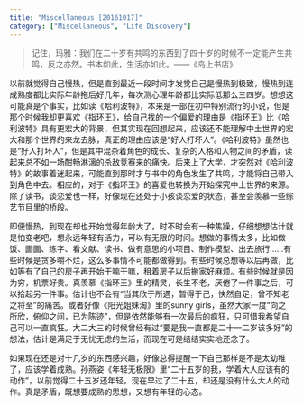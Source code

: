 ```yaml
---
title: "Miscellaneous [20161017]"
category: ["Miscellaneous", "Life Discovery"]
---
```


>记住，玛雅：我们在二十岁有共鸣的东西到了四十岁的时候不一定能产生共鸣，反之亦然。书本如此，生活亦如此。——《岛上书店》

以前就觉得自己慢热，但是直到最近一段时间才发觉自己是慢热到极致，慢热到连成熟度都比实际年龄拖后好几年，每次测心理年龄都比实际低那么三四岁。想想这可能真是个事实，比如读《哈利波特》，本来是一部在初中特别流行的小说，但是那个时候我却更喜欢《指环王》，给自己找的一个偏爱的理由是《指环王》比《哈利波特》具有更宏大的背景，但其实现在回想起来，应该还不能理解中土世界的宏大和那个世界的来龙去脉，真正的理由应该是“好人打坏人”。《哈利波特》虽然也是“好人打坏人”，但是其中混杂着角色的成长、复杂的人格和人物之间的矛盾，读起来总不如一场酣畅淋漓的杀敌竞赛来的痛快。后来上了大学，才突然对《哈利波特》的故事着迷起来，可能直到那时才与书中的角色发生了共鸣，才能将自己带入到角色中去。相应的，对于《指环王》的喜爱也转换为开始探究中土世界的来源。除了读书，谈恋爱也一样，好像现在还处于小孩谈恋爱的状态，甚至会羡慕一些综艺节目里的桥段。

即便慢热，到现在却也开始觉得年龄大了，时不时会有一种焦躁，仔细想想估计就是怕变老吧，想永远年轻有活力，可以有无限的时间。想做的事情太多，比如做饭、画画、练字、看文献、读书、做有意思的小项目、制作模型、出去旅行……有些时候是贪多嚼不烂，这么多事情不可能都做得到。有些时候总想等以后再做，比如等有了自己的房子再开始干嘛干嘛，租着房子以后搬家好麻烦。有些时候就是因为穷，机票好贵。真羡慕《指环王》里的精灵，长生不老，厌倦了一件事之后，可以拾起另一件事。估计也不会有“当其欣于所遇，暂得于己，快然自足，曾不知老之将至”的痛苦。或者好像《阳光姐妹淘》里的sunny girls，虽然大家一度“向之所欣，俯仰之间，已为陈迹”，但是依然能够有一次最后的疯狂，只可惜我希望自己可以一直疯狂。大二大三的时候曾经有过“要是我一直都是二十一二岁该多好”的想法，估计是满足于无忧无虑的生活，而现在可是结结实实地还念了。

如果现在还是对十几岁的东西感兴趣，好像总得提醒一下自己那样是不是太幼稚了，应该学着成熟。孙燕姿《年轻无极限》里“二十五岁的我，学着大人应该有的动作”，以前觉得二十五岁还年轻，现在早过了二十五，却还是没有什么大人的动作。真是矛盾，既想要成熟的思想，又想有年轻的心态。